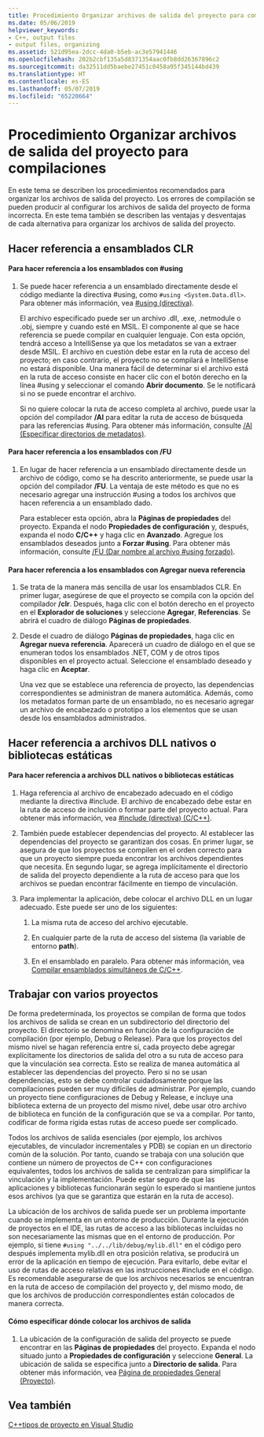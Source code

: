 ```yaml
---
title: Procedimiento Organizar archivos de salida del proyecto para compilaciones
ms.date: 05/06/2019
helpviewer_keywords:
- C++, output files
- output files, organizing
ms.assetid: 521d95ea-2dcc-4da0-b5eb-ac3e57941446
ms.openlocfilehash: 202b2cbf135a5d8371354aac0fb8dd26367896c2
ms.sourcegitcommit: da32511dd5baebe27451c0458a95f345144bd439
ms.translationtype: HT
ms.contentlocale: es-ES
ms.lasthandoff: 05/07/2019
ms.locfileid: "65220664"
---
```

# <a name="how-to-organize-project-output-files-for-builds"></a>Procedimiento Organizar archivos de salida del proyecto para compilaciones

En este tema se describen los procedimientos recomendados para organizar los archivos de salida del proyecto. Los errores de compilación se pueden producir al configurar los archivos de salida del proyecto de forma incorrecta. En este tema también se describen las ventajas y desventajas de cada alternativa para organizar los archivos de salida del proyecto.

## <a name="referencing-clr-assemblies"></a>Hacer referencia a ensamblados CLR

#### <a name="to-reference-assemblies-with-using"></a>Para hacer referencia a los ensamblados con #using

1. Se puede hacer referencia a un ensamblado directamente desde el código mediante la directiva #using, como `#using <System.Data.dll>`. Para obtener más información, vea [#using (directiva)](../preprocessor/hash-using-directive-cpp.md).

   El archivo especificado puede ser un archivo .dll, .exe, .netmodule o .obj, siempre y cuando esté en MSIL. El componente al que se hace referencia se puede compilar en cualquier lenguaje. Con esta opción, tendrá acceso a IntelliSense ya que los metadatos se van a extraer desde MSIL. El archivo en cuestión debe estar en la ruta de acceso del proyecto; en caso contrario, el proyecto no se compilará e IntelliSense no estará disponible. Una manera fácil de determinar si el archivo está en la ruta de acceso consiste en hacer clic con el botón derecho en la línea #using y seleccionar el comando **Abrir documento**. Se le notificará si no se puede encontrar el archivo.

   Si no quiere colocar la ruta de acceso completa al archivo, puede usar la opción del compilador **/AI** para editar la ruta de acceso de búsqueda para las referencias #using. Para obtener más información, consulte [/AI (Especificar directorios de metadatos)](reference/ai-specify-metadata-directories.md).

#### <a name="to-reference-assemblies-with-fu"></a>Para hacer referencia a los ensamblados con /FU

1. En lugar de hacer referencia a un ensamblado directamente desde un archivo de código, como se ha descrito anteriormente, se puede usar la opción del compilador **/FU**. La ventaja de este método es que no es necesario agregar una instrucción #using a todos los archivos que hacen referencia a un ensamblado dado.

   Para establecer esta opción, abra la **Páginas de propiedades** del proyecto. Expanda el nodo **Propiedades de configuración** y, después, expanda el nodo **C/C++** y haga clic en **Avanzado**. Agregue los ensamblados deseados junto a **Forzar #using**. Para obtener más información, consulte [/FU (Dar nombre al archivo #using forzado)](reference/fu-name-forced-hash-using-file.md).

#### <a name="to-reference-assemblies-with-add-new-reference"></a>Para hacer referencia a los ensamblados con Agregar nueva referencia

1. Se trata de la manera más sencilla de usar los ensamblados CLR. En primer lugar, asegúrese de que el proyecto se compila con la opción del compilador **/clr**. Después, haga clic con el botón derecho en el proyecto en el **Explorador de soluciones** y seleccione **Agregar**, **Referencias**. Se abrirá el cuadro de diálogo **Páginas de propiedades**.

1. Desde el cuadro de diálogo **Páginas de propiedades**, haga clic en **Agregar nueva referencia**. Aparecerá un cuadro de diálogo en el que se enumeran todos los ensamblados .NET, COM y de otros tipos disponibles en el proyecto actual. Seleccione el ensamblado deseado y haga clic en **Aceptar**.

   Una vez que se establece una referencia de proyecto, las dependencias correspondientes se administran de manera automática. Además, como los metadatos forman parte de un ensamblado, no es necesario agregar un archivo de encabezado o prototipo a los elementos que se usan desde los ensamblados administrados.

## <a name="referencing-native-dlls-or-static-libraries"></a>Hacer referencia a archivos DLL nativos o bibliotecas estáticas

#### <a name="to-reference-native-dlls-or-static-libraries"></a>Para hacer referencia a archivos DLL nativos o bibliotecas estáticas

1. Haga referencia al archivo de encabezado adecuado en el código mediante la directiva #include. El archivo de encabezado debe estar en la ruta de acceso de inclusión o formar parte del proyecto actual. Para obtener más información, vea [#include (directiva) (C/C++)](../preprocessor/hash-include-directive-c-cpp.md).

1. También puede establecer dependencias del proyecto. Al establecer las dependencias del proyecto se garantizan dos cosas. En primer lugar, se asegura de que los proyectos se compilen en el orden correcto para que un proyecto siempre pueda encontrar los archivos dependientes que necesita. En segundo lugar, se agrega implícitamente el directorio de salida del proyecto dependiente a la ruta de acceso para que los archivos se puedan encontrar fácilmente en tiempo de vinculación.

1. Para implementar la aplicación, debe colocar el archivo DLL en un lugar adecuado. Este puede ser uno de los siguientes:

   1. La misma ruta de acceso del archivo ejecutable.

   1. En cualquier parte de la ruta de acceso del sistema (la variable de entorno **path**).

   1. En el ensamblado en paralelo. Para obtener más información, vea [Compilar ensamblados simultáneos de C/C++](building-c-cpp-side-by-side-assemblies.md).

## <a name="working-with-multiple-projects"></a>Trabajar con varios proyectos

De forma predeterminada, los proyectos se compilan de forma que todos los archivos de salida se crean en un subdirectorio del directorio del proyecto. El directorio se denomina en función de la configuración de compilación (por ejemplo, Debug o Release). Para que los proyectos del mismo nivel se hagan referencia entre sí, cada proyecto debe agregar explícitamente los directorios de salida del otro a su ruta de acceso para que la vinculación sea correcta. Esto se realiza de manea automática al establecer las dependencias del proyecto. Pero si no se usan dependencias, esto se debe controlar cuidadosamente porque las compilaciones pueden ser muy difíciles de administrar. Por ejemplo, cuando un proyecto tiene configuraciones de Debug y Release, e incluye una biblioteca externa de un proyecto del mismo nivel, debe usar otro archivo de biblioteca en función de la configuración que se va a compilar. Por tanto, codificar de forma rígida estas rutas de acceso puede ser complicado.

Todos los archivos de salida esenciales (por ejemplo, los archivos ejecutables, de vinculador incrementales y PDB) se copian en un directorio común de la solución. Por tanto, cuando se trabaja con una solución que contiene un número de proyectos de C++ con configuraciones equivalentes, todos los archivos de salida se centralizan para simplificar la vinculación y la implementación. Puede estar seguro de que las aplicaciones y bibliotecas funcionarán según lo esperado si mantiene juntos esos archivos (ya que se garantiza que estarán en la ruta de acceso).

La ubicación de los archivos de salida puede ser un problema importante cuando se implementa en un entorno de producción. Durante la ejecución de proyectos en el IDE, las rutas de acceso a las bibliotecas incluidas no son necesariamente las mismas que en el entorno de producción. Por ejemplo, si tiene `#using "../../lib/debug/mylib.dll"` en el código pero después implementa mylib.dll en otra posición relativa, se producirá un error de la aplicación en tiempo de ejecución. Para evitarlo, debe evitar el uso de rutas de acceso relativas en las instrucciones #include en el código. Es recomendable asegurarse de que los archivos necesarios se encuentran en la ruta de acceso de compilación del proyecto y, del mismo modo, de que los archivos de producción correspondientes están colocados de manera correcta.

#### <a name="how-to-specify-where-output-files-go"></a>Cómo especificar dónde colocar los archivos de salida

1. La ubicación de la configuración de salida del proyecto se puede encontrar en las **Páginas de propiedades** del proyecto. Expanda el nodo situado junto a **Propiedades de configuración** y seleccione **General**. La ubicación de salida se especifica junto a **Directorio de salida**. Para obtener más información, vea [Página de propiedades General (Proyecto)](reference/general-property-page-project.md).

## <a name="see-also"></a>Vea también

[C++tipos de proyecto en Visual Studio](reference/visual-cpp-project-types.md)
